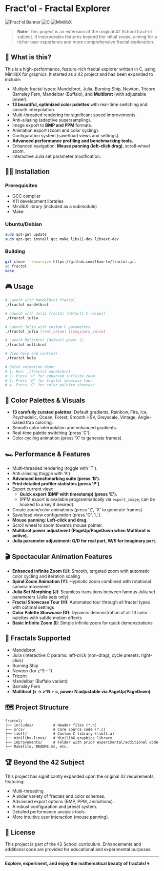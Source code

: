 # Fract'ol - Fractal Explorer

![Fract'ol Banner](https://img.shields.io/badge/42-Paris-blue?style=for-the-badge&logo=42) ![C](https://img.shields.io/badge/C-Language-blue?style=for-the-badge&logo=c) ![MinilibX](https://img.shields.io/badge/MinilibX-Graphics-green?style=for-the-badge)

> **Note:** This project is an extension of the original 42 School fract-ol subject. It incorporates features beyond the initial scope, aiming for a richer user experience and more comprehensive fractal exploration.

## 🚀 What is this?

This is a high-performance, feature-rich fractal explorer written in C, using MinilibX for graphics. It started as a 42 project and has been expanded to include:

- Multiple fractal types: Mandelbrot, Julia, Burning Ship, Newton, Tricorn, Barnsley Fern, Mandelbar (Buffalo), and **Multibrot** (with adjustable power).
- **13 beautiful, optimized color palettes** with real-time switching and smooth interpolation.
- Multi-threaded rendering for significant speed improvements.
- Anti-aliasing (adaptive supersampling).
- Image export to **BMP and PPM** formats.
- Animation export (zoom and color cycling).
- Configuration system (save/load views and settings).
- **Advanced performance profiling and benchmarking tools.**
- Enhanced navigation: **Mouse panning (left-click drag)**, scroll-wheel zoom.
- Interactive Julia set parameter modification.

## 🧑‍💻 Installation

### Prerequisites
- GCC compiler
- X11 development libraries
- MinilibX library (included as a submodule)
- Make

### Ubuntu/Debian
```bash
sudo apt-get update
sudo apt-get install gcc make libx11-dev libxext-dev
```

### Building
```bash
git clone --recursive https://github.com/tham-le/fractol.git
cd fractol
make
```

## 🎮 Usage

```bash
# Launch with Mandelbrot fractal
./fractol mandelbrot

# Launch with Julia fractal (default C values)
./fractol julia

# Launch Julia with custom C parameters
./fractol julia [real_value] [imaginary_value]

# Launch Multibrot (default power 2)
./fractol multibrot

# View help and controls
./fractol help

# Quick animation demo:
# 1. Run: ./fractol mandelbrot
# 2. Press 'U' for enhanced infinite zoom
# 3. Press 'H' for fractal showcase tour
# 4. Press 'G' for color palette showcase
```

## 🌈 Color Palettes & Visuals
- **13 carefully curated palettes**: Default gradients, Rainbow, Fire, Ice, Psychedelic, Ocean, Forest, Smooth HSV, Greyscale, Vintage, Angle-based  trap coloring.
- Smooth color interpolation and enhanced gradients.
- Real-time palette switching (press 'C').
- Color cycling animation (press 'X' to generate frames).

## 🏎️ Performance & Features
- Multi-threaded rendering (toggle with 'T').
- Anti-aliasing (toggle with 'A').
- **Advanced benchmarking suite (press 'B').**
- **Print detailed profiler statistics (press 'P').**
- Export current view:
    - **Quick export (BMP with timestamp) (press 'E').**
    - (PPM export is available programmatically via `export_image`, can be hooked to a key if desired).
- Create zoom/color animations (press 'Z', 'X' to generate frames).
- Save/load view configuration (press 'O', 'L').
- **Mouse panning: Left-click and drag.**
- Scroll wheel to zoom towards mouse pointer.
- **Multibrot power adjustment (PageUp/PageDown when Multibrot is active).**
- **Julia parameter adjustment: Q/D for real part, W/S for imaginary part.**

## 🎬 Spectacular Animation Features
- **Enhanced Infinite Zoom (U)**: Smooth, targeted zoom with automatic color cycling and iteration scaling
- **Spiral Zoom Animation (Y)**: Hypnotic zoom combined with rotational camera movement
- **Julia Set Morphing (J)**: Seamless transitions between famous Julia set parameters (Julia sets only)
- **Fractal Showcase Tour (H)**: Automated tour through all fractal types with optimal settings
- **Color Palette Showcase (G)**: Dynamic demonstration of all 13 color palettes with subtle motion effects
- **Basic Infinite Zoom (I)**: Simple infinite zoom for quick demonstrations

## 🧩 Fractals Supported
- Mandelbrot
- Julia (interactive C params: left-click (non-drag); cycle presets: right-click)
- Burning Ship
- Newton (for z^3 - 1)
- Tricorn
- Mandelbar (Buffalo variant)
- Barnsley Fern
- **Multibrot (z -> z^N + c, power N adjustable via PageUp/PageDown)**

## 🗺️ Project Structure

```
fractol/
├── includes/         # Header files (*.h)
├── srcs/             # Core source code (*.c)
├── libft/            # Custom C library (libft.a)
├── minilibx-linux/   # MinilibX graphics library
├── improvements/     # Folder with prior experimental/additional code
├── Makefile, README.md, etc.
```

## 🏆 Beyond the 42 Subject
This project has significantly expanded upon the original 42 requirements, featuring:
- Multi-threading.
- A wider variety of fractals and color schemes.
- Advanced export options (BMP, PPM, animations).
- A robust configuration and preset system.
- Detailed performance analysis tools.
- More intuitive user interaction (mouse panning).

## 📄 License
This project is part of the 42 School curriculum. Enhancements and additional code are provided for educational and experimental purposes.

---

**Explore, experiment, and enjoy the mathematical beauty of fractals! 🌀**